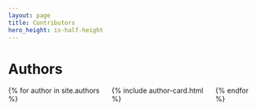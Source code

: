 ```yaml
---
layout: page
title: Contributors
hero_height: is-half-height
---
```


<h1>Authors</h1>

<div class="columns is-multiline">
{% for author in site.authors %}
    <div class="column is-12"> 
     {% include author-card.html %} 
    </div>
{% endfor %}
</div>
